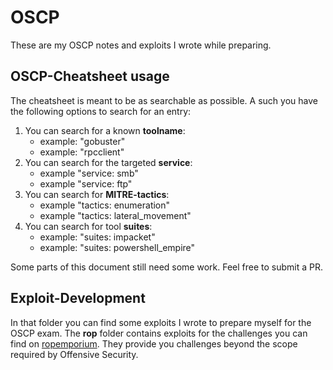 # OSCP

These are my OSCP notes and exploits I wrote while preparing.

## OSCP-Cheatsheet usage

The cheatsheet is meant to be as searchable as possible.
A such you have the following options to search for an entry:

1. You can search for a known **toolname**:
	- example: "gobuster"
	- example: "rpcclient"
2. You can search for the targeted **service**:
	- example "service: smb"
	- example "service: ftp"
3. You can search for **MITRE-tactics**:
	- example "tactics: enumeration"
	- example "tactics: lateral_movement"
4. You can search for tool **suites**:
	- example: "suites: impacket"
	- example: "suites: powershell_empire"

Some parts of this document still need some work. Feel free to submit a PR.


## Exploit-Development

In that folder you can find some exploits I wrote to prepare myself for the OSCP exam.
The **rop** folder contains exploits for the challenges you can find on [ropemporium](https://ropemporium.com/).
They provide you challenges beyond the scope required by Offensive Security.


